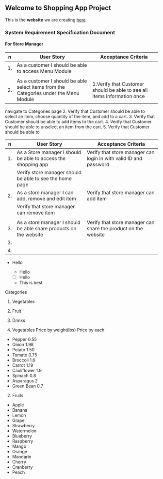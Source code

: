 ## Welcome to Shopping App Project

This is the __website__ we are creating [here](https://www.google.com)

### System Requirement Specification Document
#### For Store Manager




n| User Story | Acceptance Criteria
-|-|-
1. |As a customer I should be able to access Menu Module| 
|   |
2. |As a customer I should be able select items from the Categories under the Menu Module  |  1.Verify that Customer should be able to see all items information once 
navigate to Categories page
2. Verify that Customer should be able to select an item, choose quantity of the item, and add to a cart.
3. Verify that Customer should be able to add items to the cart.
4. Verify that Customer should be able to unselect an item from the cart.
5. Verify that Customer should be able to 




n| User Story | Acceptance Criteria
-|-|-
1. |As a  Store manager I should be able to access the shopping app  |   Verify that store manager can login in with valid ID and password
|   |  Verify store manager should be able to see the home page   
2. |  As a store manager I can add, remove and edit item  |  Verify that store manager can add item
| |    Verify   that store manager can remove item
| |   
3. | As a store manager I should be able share products on the website | Verify that store manager can share the product on the website
3.| |
4.| |

* Hello
  * Hello

  - [ ] Hello
  - This is best
  
 Categories 
1. Vegetables
2. Fruit
3. Drinks




1. Vegetables             Price by weight(lbs)            Price by each
*  Pepper                                                   0.55
*  Onion                         1.98
*  Potato                        1.50
* Tomato                                                    0.75
* Broccoli                        1.6
* Carrot                          1.19
* Cauliflower                                              1.9
* Spinach                         0.8
* Asparagus                       2
* Green Bean                      0.7

2. Fruits
* Apple
* Banana
* Lemon
* Grape
* Strawberry
* Watermelon
* Blueberry
* Raspberry
* Mango
* Orange
* Mandarin
* Cherry
* Cranberry
* Peach 
  